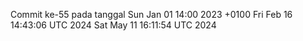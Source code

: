Commit ke-55 pada tanggal Sun Jan 01 14:00 2023 +0100
Fri Feb 16 14:43:06 UTC 2024
Sat May 11 16:11:54 UTC 2024
